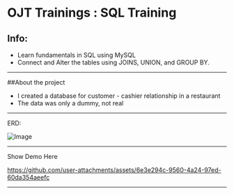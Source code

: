 # OJT Trainings : SQL Training 
## Info:
- Learn fundamentals in SQL using MySQL
- Connect and Alter the tables using JOINS, UNION, and GROUP BY.

---
##About the project
- I created a database for customer - cashier relationship in a restaurant
- The data was only a dummy, not real

---
ERD:

![Image](https://github.com/user-attachments/assets/73204c15-f57c-4444-8d13-26b79480ef7d)

---
Show Demo Here

https://github.com/user-attachments/assets/6e3e294c-9560-4a24-97ed-60da354aeefc

---

